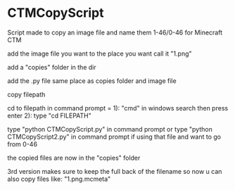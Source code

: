 # CTMCopyScript
Script made to copy an image file and name them 1-46/0-46 for Minecraft CTM

add the image file you want to the place you want call it "1.png"

add a "copies" folder in the dir

add the .py file same place as copies folder and image file

copy filepath

cd to filepath in command prompt = 
1): "cmd" in windows search then press enter
2): type "cd FILEPATH"

type "python CTMCopyScript.py" in command prompt
or type "python CTMCopyScript2.py" in command prompt if using that file and want to go from 0-46

the copied files are now in the "copies" folder

3rd version makes sure to keep the full back of the filename so now u can also copy files like: "1.png.mcmeta"

